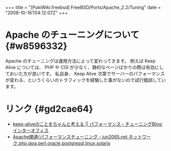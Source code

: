 +++
title = "[PukiWiki:freebsd] FreeBSD/Ports/Apache_2.2/Tuning"
date = "2008-10-16T04:12:07Z"
+++


# Apache のチューニングについて  {#w8596332}
Apache のチューニングは運用方法によって変わってきます。
例えば Keep Alive については、 PHP や CGI が少なく、静的なページばかりの際は有効にしておいた方が良いです。
私自身、 Keep Alive 次第でサーバーのパフォーマンスが変わる、というくらいのトラフィックを経験した事がないので試行錯誤しています。

# リンク  {#gd2cae64}
- [keep-aliveのことをちゃんと考える || パフォーマンス・チューニングBlog: インターオフィス](http://www.inter-office.co.jp/contents/72 "keep-aliveのことをちゃんと考える || パフォーマンス・チューニングBlog: インターオフィス")
- [Apache関連/パフォーマンスチューニング - jun2065.net ネットワーク,php,java,perl,oracle,postgresql,linux,solaris](http://www.jun2065.net/index.php?Apache%B4%D8%CF%A2%2F%A5%D1%A5%D5%A5%A9%A1%BC%A5%DE%A5%F3%A5%B9%A5%C1%A5%E5%A1%BC%A5%CB%A5%F3%A5%B0 "Apache関連/パフォーマンスチューニング - jun2065.net ネットワーク,php,java,perl,oracle,postgresql,linux,solaris")
